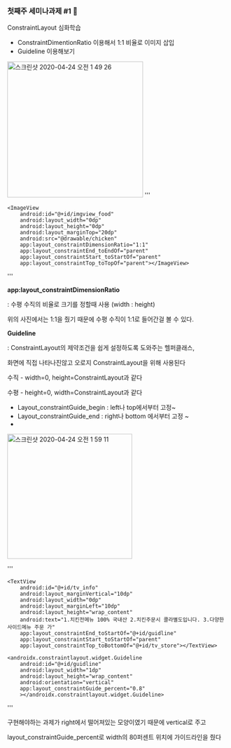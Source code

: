 ### 첫째주 세미나과제 #1 :blue_book:

ConstraintLayout 심화학습

- ConstraintDimentionRatio 이용해서 1:1 비율로 이미지 삽입
- Guideline 이용해보기

<img width="310" alt="스크린샷 2020-04-24 오전 1 49 26" src="https://user-images.githubusercontent.com/53978090/80129749-7a515b80-85d2-11ea-8d66-f1a000c7fe12.png">
'''

```
<ImageView
    android:id="@+id/imgview_food"
    android:layout_width="0dp"
    android:layout_height="0dp"
    android:layout_marginTop="20dp"
    android:src="@drawable/chicken"
    app:layout_constraintDimensionRatio="1:1"
    app:layout_constraintEnd_toEndOf="parent"
    app:layout_constraintStart_toStartOf="parent"
    app:layout_constraintTop_toTopOf="parent"></ImageView>
```

'''

**app:layout_constraintDimensionRatio**

: 수평 수직의 비율로 크기를 정할때 사용 (width : height)

위의 사진에서는 1:1을 줬기 때문에 수평 수직이 1:1로 들어간걸 볼 수 있다.



**Guideline**

: ConstraintLayout의 제약조건을 쉽게 설정하도록 도와주는 헬퍼클래스,

화면에 직접 나타나진않고 오로지 ConstraintLayout을 위해 사용된다

수직 - width=0, height=ConstraintLayout과 같다

수평 - height=0, width=ConstraintLayout과 같다

- Layout_constraintGuide_begin : left나 top에서부터 고정~
- Layout_constraintGuide_end : right나 bottom 에서부터 고정 ~
- 


<img width="285" alt="스크린샷 2020-04-24 오전 1 59 11" src="https://user-images.githubusercontent.com/53978090/80129761-7e7d7900-85d2-11ea-9351-78b9945dd9d9.png">

'''

```
<TextView
    android:id="@+id/tv_info"
    android:layout_marginVertical="10dp"
    android:layout_width="0dp"
    android:layout_marginLeft="10dp"
    android:layout_height="wrap_content"
    android:text="1.치킨전메뉴 100% 국내산 2.치킨주문시 콜라별도입니다. 3.다양한 사이드메뉴 주문 가"
    app:layout_constraintEnd_toStartOf="@+id/guidline"
    app:layout_constraintStart_toStartOf="parent"
    app:layout_constraintTop_toBottomOf="@+id/tv_store"></TextView>

<androidx.constraintlayout.widget.Guideline
    android:id="@+id/guidline"
    android:layout_width="1dp"
    android:layout_height="wrap_content"
    android:orientation="vertical"
    app:layout_constraintGuide_percent="0.8"
    ></androidx.constraintlayout.widget.Guideline>
```

'''

구현해야하는 과제가 right에서 떨어져있는 모양이였기 때문에 vertical로 주고 

layout_constraintGuide_percent로 width의 80퍼센트 위치에 가이드라인을 줬다 
